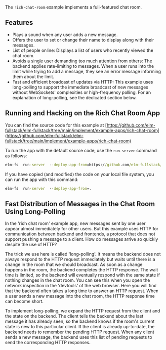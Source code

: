 The `rich-chat-room` example implements a full-featured chat room.

## Features

+ Plays a sound when any user adds a new message.
+ Offers the user to set or change their name to display along with their messages.
+ List of people online: Displays a list of users who recently viewed the chat room.
+ Avoids a single user demanding too much attention from others: The backend applies rate-limiting to messages. When a user runs into the limit while trying to add a message, they see an error message informing them about the limit.
+ Fast and efficient broadcast of updates via HTTP: This example uses long-polling to support the immediate broadcast of new messages without WebSockets' complexities or high-frequency polling. For an explanation of long-polling, see the dedicated section below.

## Running and Hacking on the Rich Chat Room App

You can find the source code for this example at [https://github.com/elm-fullstack/elm-fullstack/tree/main/implement/example-apps/rich-chat-room](https://github.com/elm-fullstack/elm-fullstack/tree/main/implement/example-apps/rich-chat-room)

To run the app with the default source code, use the `run-server` command as follows:

```cmd
elm-fs  run-server  --deploy-app-from=https://github.com/elm-fullstack/elm-fullstack/tree/main/implement/example-apps/rich-chat-room
```

If you have copied (and modified) the code on your local file system, you can run the app with this command:

```cmd
elm-fs  run-server  --deploy-app-from=.
```

## Fast Distribution of Messages in the Chat Room Using Long-Polling

In the 'rich chat room' example app, new messages sent by one user appear almost immediately for other users. But this example uses HTTP for communication between backend and frontends, a protocol that does not support pushing a message to a client. How do messages arrive so quickly despite the use of HTTP?

The trick we use here is called 'long-polling'. It means the backend does not always respond to the HTTP request immediately but waits until there is a change in the room that we should broadcast. As soon as a change happens in the room, the backend completes the HTTP response. The wait time is limited, so the backend will eventually respond with the same state if nothing changes in the chat room. You can see this when you open the network inspection in the 'devtools' of the web browser. Here you will find that the backend often takes a long time to answer an HTTP request. When a user sends a new message into the chat room, the HTTP response time can become short.

To implement long-polling, we expand the HTTP request from the client and the state on the backend. The client tells the backend about the last message it has already seen, so the backend knows if the room's current state is new to this particular client. If the client is already up-to-date, the backend needs to remember the pending HTTP request. When any client sends a new message, the backend uses this list of pending requests to send the corresponding HTTP responses.
